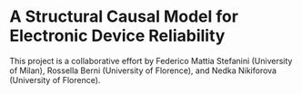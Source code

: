# A Structural Causal Model for Electronic Device Reliability

This project  is a collaborative effort by
Federico Mattia Stefanini (University of Milan), 
Rossella Berni (University of Florence), and 
Nedka Nikiforova (University of Florence).
